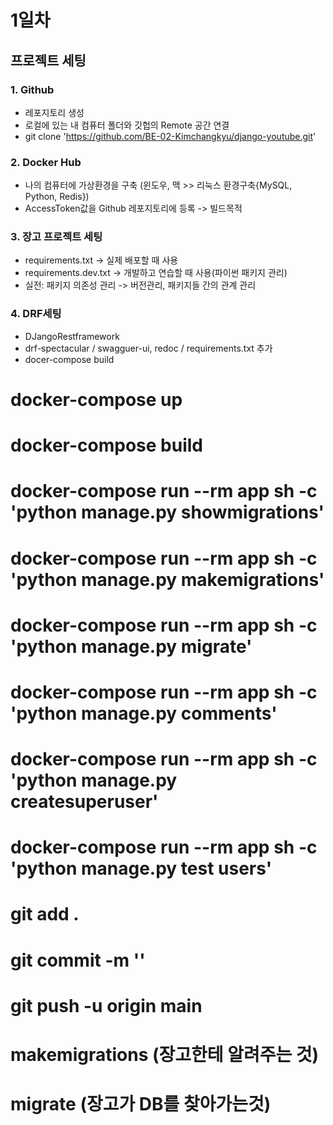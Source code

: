 # 1일차
## 프로젝트 세팅

### 1. Github
- 레포지토리 생성
- 로컬에 있는 내 컴퓨터 폴더와 깃헙의 Remote 공간 연결
- git clone 'https://github.com/BE-02-Kimchangkyu/django-youtube.git'

### 2. Docker Hub
- 나의 컴퓨터에 가상환경을 구축 (윈도우, 맥  >> 리눅스 환경구축{MySQL, Python, Redis})
- AccessToken값을 Github 레포지토리에 등록 -> 빌드목적

### 3. 장고 프로젝트 세팅
- requirements.txt  ->  실제 배포할 때 사용
- requirements.dev.txt  -> 개발하고 연습할 때 사용(파이썬 패키지 관리)
- 실전: 패키지 의존성 관리 -> 버전관리, 패키지들 간의 관계 관리

### 4. DRF세팅
 - DJangoRestframework
 - drf-spectacular / swagguer-ui, redoc / requirements.txt 추가
 - docer-compose build


# docker-compose up
# docker-compose build
# docker-compose run --rm app sh -c 'python manage.py showmigrations'
# docker-compose run --rm app sh -c 'python manage.py makemigrations'
# docker-compose run --rm app sh -c 'python manage.py migrate'

# docker-compose run --rm app sh -c 'python manage.py comments'
# docker-compose run --rm app sh -c 'python manage.py createsuperuser'
# docker-compose run --rm app sh -c 'python manage.py test users'
# git add .
# git commit -m ''
# git push -u origin main

# makemigrations (장고한테 알려주는 것)
# migrate (장고가 DB를 찾아가는것)